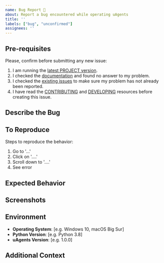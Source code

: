 ```yaml
---
name: Bug Report 🐞
about: Report a bug encountered while operating uAgents
title: ''
labels: ["bug", "unconfirmed"]
assignees: ''
---
```


## Pre-requisites

Please, confirm before submitting any new issue:

1. I am running the [latest PROJECT version](https://docs.fetch.ai/PROJECT/#version). 
2. I checked the [documentation](https://fetch.ai/docs) and found no answer to my problem. 
3. I checked the [existing issues](https://github.com/fetchai/uAgents/issues) to make sure my problem has not already been reported. 
4. I have read the [CONTRIBUTING](CONTRIBUTING.md) and [DEVELOPING](DEVELOPING.md) resources before creating this issue.

## Describe the Bug

<!-- A clear and concise description of what the bug is. -->

## To Reproduce

Steps to reproduce the behavior:

   1. Go to '...'
   2. Click on '....'
   3. Scroll down to '....'
   4. See error

## Expected Behavior

<!-- A clear and concise description of what you expected to happen. -->

## Screenshots

<!-- If applicable, add screenshots to help explain your problem. -->

## Environment

- **Operating System**: [e.g. Windows 10, macOS Big Sur]
- **Python Version**: [e.g. Python 3.8]
- **uAgents Version**: [e.g. 1.0.0]

## Additional Context
<!-- Add any other context about the problem here. -->

